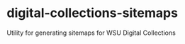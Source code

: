 digital-collections-sitemaps
============================

Utility for generating sitemaps for WSU Digital Collections
